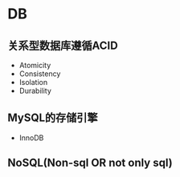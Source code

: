 # DB

## 关系型数据库遵循ACID

- Atomicity 
- Consistency
- Isolation
- Durability

## MySQL的存储引擎

- InnoDB

## NoSQL(Non-sql OR not only sql)


